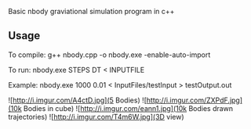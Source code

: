 Basic nbody graviational simulation program in c++

Usage
---
To compile:
	g++ nbody.cpp -o nbody.exe -enable-auto-import

To run:
	nbody.exe STEPS DT < INPUTFILE

Example:
	nbody.exe 1000 0.01 < InputFiles/testInput > testOutput.out

![http://i.imgur.com/A4ctD.jpg](5 Bodies)
![http://i.imgur.com/ZXPdF.jpg](10k Bodies in cube)
![http://i.imgur.com/eann1.jpg](10k Bodies drawn trajectories)
![http://i.imgur.com/T4m6W.jpg](3D view)